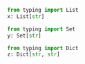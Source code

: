 <!-- autopytabs: disable -->
```python
from typing import List
x: List[str]
```

```python
from typing import Set
y: Set[str]
```

<!-- autopytabs: enable -->
```python
from typing import Dict
z: Dict[str, str]
```